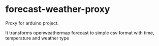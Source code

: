# forecast-weather-proxy
Proxy for arduino project.

It transforms openweathermap forecast to simple csv format with time, temperature and weather type
